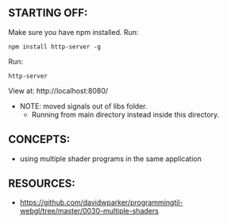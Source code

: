 ## STARTING OFF:

Make sure you have npm installed.
Run:
```
npm install http-server -g
```

Run:
```
http-server
```

View at: http://localhost:8080/

* NOTE: moved signals out of libs folder.
  * Running from main directory instead inside this directory.

## CONCEPTS:

* using multiple shader programs in the same application

## RESOURCES:

* https://github.com/davidwparker/programmingtil-webgl/tree/master/0030-multiple-shaders
